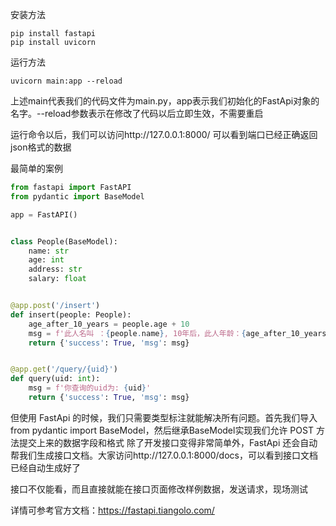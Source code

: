 
安装方法
```shell
pip install fastapi
pip install uvicorn
```

运行方法
```shell
uvicorn main:app --reload
```
上述main代表我们的代码文件为main.py，app表示我们初始化的FastApi对象的名字。--reload参数表示在修改了代码以后立即生效，不需要重启

运行命令以后，我们可以访问http://127.0.0.1:8000/ 可以看到端口已经正确返回json格式的数据


最简单的案例
```python
from fastapi import FastAPI
from pydantic import BaseModel

app = FastAPI()


class People(BaseModel):
    name: str
    age: int
    address: str
    salary: float


@app.post('/insert')
def insert(people: People):
    age_after_10_years = people.age + 10
    msg = f'此人名叫 ：{people.name}, 10年后，此人年龄：{age_after_10_years}'
    return {'success': True, 'msg': msg}


@app.get('/query/{uid}')
def query(uid: int):
    msg = f'你查询的uid为: {uid}'
    return {'success': True, 'msg': msg}
```

但使用 FastApi 的时候，我们只需要类型标注就能解决所有问题。首先我们导入from pydantic import BaseModel，然后继承BaseModel实现我们允许 POST 方法提交上来的数据字段和格式
除了开发接口变得非常简单外，FastApi 还会自动帮我们生成接口文档。大家访问http://127.0.0.1:8000/docs，可以看到接口文档已经自动生成好了

接口不仅能看，而且直接就能在接口页面修改样例数据，发送请求，现场测试

详情可参考官方文档：https://fastapi.tiangolo.com/
